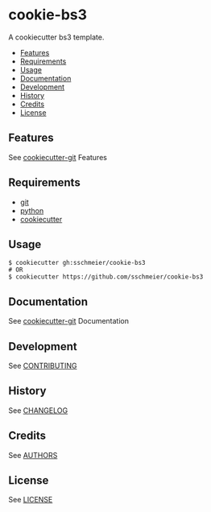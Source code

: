 # cookie-bs3
A cookiecutter bs3 template.

- [Features](#features)
- [Requirements](#requirements)
- [Usage](#usage)
- [Documentation](#documentation)
- [Development](#development)
- [History](#history)
- [Credits](#credits)
- [License](#license)

## Features
See [cookiecutter-git](https://github.com/tuxredux/cookiecutter-git#features) Features

## Requirements
- [git](https://git-scm.com/downloads)
- [python](https://www.python.org/downloads/)
- [cookiecutter](https://github.com/audreyr/cookiecutter)

## Usage
    $ cookiecutter gh:sschmeier/cookie-bs3
    # OR
    $ cookiecutter https://github.com/sschmeier/cookie-bs3

## Documentation
See [cookiecutter-git](https://github.com/tuxredux/cookiecutter-git#documentation) Documentation

## Development
See [CONTRIBUTING](CONTRIBUTING.md)

## History
See [CHANGELOG](CHANGELOG.md)

## Credits
See [AUTHORS](AUTHORS.md)

## License
See [LICENSE](LICENSE)
